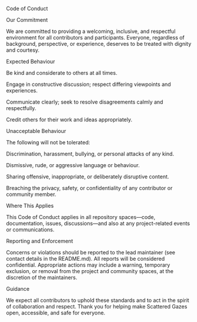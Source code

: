 Code of Conduct

Our Commitment

We are committed to providing a welcoming, inclusive, and respectful environment for all contributors and participants.
Everyone, regardless of background, perspective, or experience, deserves to be treated with dignity and courtesy.

Expected Behaviour

Be kind and considerate to others at all times.

Engage in constructive discussion; respect differing viewpoints and experiences.

Communicate clearly; seek to resolve disagreements calmly and respectfully.

Credit others for their work and ideas appropriately.

Unacceptable Behaviour

The following will not be tolerated:

Discrimination, harassment, bullying, or personal attacks of any kind.

Dismissive, rude, or aggressive language or behaviour.

Sharing offensive, inappropriate, or deliberately disruptive content.

Breaching the privacy, safety, or confidentiality of any contributor or community member.

Where This Applies

This Code of Conduct applies in all repository spaces—code, documentation, issues, discussions—and also at any project-related events or communications.

Reporting and Enforcement

Concerns or violations should be reported to the lead maintainer (see contact details in the README.md).
All reports will be considered confidential. Appropriate actions may include a warning, temporary exclusion, or removal from the project and community spaces, at the discretion of the maintainers.

Guidance

We expect all contributors to uphold these standards and to act in the spirit of collaboration and respect. Thank you for helping make Scattered Gazes open, accessible, and safe for everyone.
